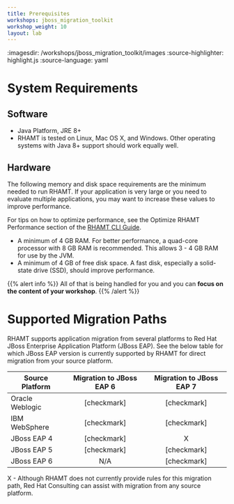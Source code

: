 ```yaml
---
title: Prerequisites
workshops: jboss_migration_toolkit
workshop_weight: 10
layout: lab
---
```


:imagesdir: /workshops/jboss_migration_toolkit/images
:source-highlighter: highlight.js
:source-language: yaml

# System Requirements

## Software

* Java Platform, JRE 8+
* RHAMT is tested on Linux, Mac OS X, and Windows. Other operating systems with Java 8+ support should work equally well. 

## Hardware
The following memory and disk space requirements are the minimum needed to run RHAMT. If your application is very large or you need to evaluate multiple applications, you may want to increase these values to improve performance.

For tips on how to optimize performance, see the Optimize RHAMT Performance section of the [RHAMT CLI Guide][1]. 

* A minimum of 4 GB RAM. For better performance, a quad-core processor with 8 GB RAM is recommended. This allows 3 - 4 GB RAM for use by the JVM. 
* A minimum of 4 GB of free disk space. A fast disk, especially a solid-state drive (SSD), should improve performance. 

{{% alert info %}}
All of that is being handled for you and you can **focus on the content of your workshop**.
{{% /alert %}}


# Supported Migration Paths
RHAMT supports application migration from several platforms to Red Hat JBoss Enterprise Application Platform (JBoss EAP). See the below table for which JBoss EAP version is currently supported by RHAMT for direct migration from your source platform. 

| Source Platform | Migration to JBoss EAP 6 | Migration to JBoss EAP 7 |
| --------------- |:------------------------:|:------------------------:|
| Oracle Weblogic |       [checkmark]        |       [checkmark]        |
| IBM WebSphere   |       [checkmark]        |       [checkmark]        |
| JBoss EAP 4     |       [checkmark]        |       X                  |
| JBoss EAP 5     |       [checkmark]        |       [checkmark]        |
| JBoss EAP 6     |       N/A                |       [checkmark]        |

X - Although RHAMT does not currently provide rules for this migration path, Red Hat Consulting can assist with migration from any source platform.

[1]: https://access.redhat.com/documentation/en-us/red_hat_application_migration_toolkit/4.0.beta2/html-single/cli_guide/#optimize_performance
